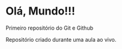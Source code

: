 # Olá, Mundo!!!
 Primeiro repositório do Git e Github

 Repositório criado durante uma aula ao vivo.
